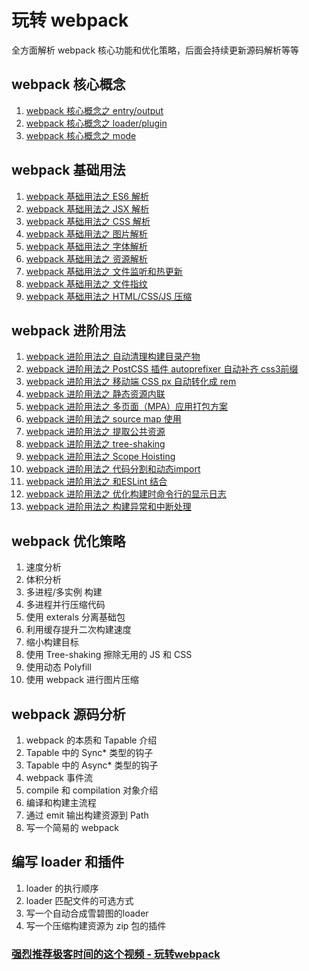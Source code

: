 # 玩转 webpack

全方面解析 webpack 核心功能和优化策略，后面会持续更新源码解析等等

## webpack 核心概念

1. [webpack 核心概念之 entry/output](https://github.com/ravencrown/play-webpack/issues/1)
2. [webpack 核心概念之 loader/plugin](https://github.com/ravencrown/play-webpack/issues/2)
3. [webpack 核心概念之 mode](https://github.com/ravencrown/play-webpack/issues/3)


## webpack 基础用法

1. [webpack 基础用法之 ES6 解析](https://github.com/ravencrown/play-webpack/issues/4)
2. [webpack 基础用法之 JSX 解析](https://github.com/ravencrown/play-webpack/issues/5)
3. [webpack 基础用法之 CSS 解析](https://github.com/ravencrown/play-webpack/issues/6)
4. [webpack 基础用法之 图片解析](https://github.com/ravencrown/play-webpack/issues/7)
5. [webpack 基础用法之 字体解析](https://github.com/ravencrown/play-webpack/issues/8)
6. [webpack 基础用法之 资源解析](https://github.com/ravencrown/play-webpack/issues/9)
7. [webpack 基础用法之 文件监听和热更新](https://github.com/ravencrown/play-webpack/issues/10)
8. [webpack 基础用法之 文件指纹](https://github.com/ravencrown/play-webpack/issues/11)
9. [webpack 基础用法之 HTML/CSS/JS 压缩](https://github.com/ravencrown/play-webpack/issues/12)

## webpack 进阶用法

1. [webpack 进阶用法之 自动清理构建目录产物](https://github.com/ravencrown/play-webpack/issues/13)
2. [webpack 进阶用法之 PostCSS 插件 autoprefixer 自动补齐 css3前缀](https://github.com/ravencrown/play-webpack/issues/14)
3. [webpack 进阶用法之 移动端 CSS px 自动转化成 rem](https://github.com/ravencrown/play-webpack/issues/15)
4. [webpack 进阶用法之 静态资源内联](https://github.com/ravencrown/play-webpack/issues/16)
5. [webpack 进阶用法之 多页面（MPA）应用打包方案](https://github.com/ravencrown/play-webpack/issues/17)
6. [webpack 进阶用法之 source map 使用](https://github.com/ravencrown/play-webpack/issues/18)
7. [webpack 进阶用法之 提取公共资源](https://github.com/ravencrown/play-webpack/issues/19)
8. [webpack 进阶用法之 tree-shaking](https://github.com/ravencrown/play-webpack/issues/20)
9. [webpack 进阶用法之 Scope Hoisting](https://github.com/ravencrown/play-webpack/issues/21)
10. [webpack 进阶用法之 代码分割和动态import](https://github.com/ravencrown/play-webpack/issues/22)
11. [webpack 进阶用法之 和ESLint 结合](https://github.com/ravencrown/play-webpack/issues/23)
12. [webpack 进阶用法之 优化构建时命令行的显示日志](https://github.com/ravencrown/play-webpack/issues/24)
13. [webpack 进阶用法之 构建异常和中断处理](https://github.com/ravencrown/play-webpack/issues/25)

## webpack 优化策略

1. 速度分析
2. 体积分析 
3. 多进程/多实例 构建
4. 多进程并行压缩代码
5. 使用 exterals 分离基础包
6. 利用缓存提升二次构建速度
7. 缩小构建目标
8. 使用 Tree-shaking 擦除无用的 JS 和 CSS
9. 使用动态 Polyfill
10. 使用 webpack 进行图片压缩

## webpack 源码分析

1. webpack 的本质和 Tapable 介绍
2. Tapable 中的 Sync* 类型的钩子
3. Tapable 中的 Async* 类型的钩子
4. webpack 事件流
5. compile 和 compilation 对象介绍
6. 编译和构建主流程
7. 通过 emit 输出构建资源到 Path
8. 写一个简易的 webpack

## 编写 loader 和插件

1. loader 的执行顺序
2. loader 匹配文件的可选方式
3. 写一个自动合成雪碧图的loader
4. 写一个压缩构建资源为 zip 包的插件



### [强烈推荐极客时间的这个视频 - 玩转webpack](https://time.geekbang.org/course/intro/190)







